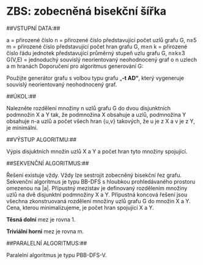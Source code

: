 # ZBS: zobecněná bisekční šířka

##VSTUPNÍ DATA:##

a = přirozené číslo
n = přirozené číslo představující počet uzlů grafu G, n≥5
m = přirozené číslo představující počet hran grafu G, m≥n
k = přirozené číslo řádu jednotek představující průměrný stupeň uzlu grafu G, n≥k≥3
G(V,E) = jednoduchý souvislý neorientovaný neohodnocený graf o n uzlech a m hranách
Doporučení pro algoritmus generování G:

Použijte generátor grafu s volbou typu grafu „**-t AD“**, který vygeneruje souvislý neorientovaný neohodnocený graf.

##ÚKOL:##

Nalezněte rozdělení množiny n uzlů grafu G do dvou disjunktních podmnožin X a Y tak, že podmnožina X obsahuje a uzlů, podmnožina Y obsahuje n-a uzlů a počet všech hran {u,v} takových, že u je z X a v je z Y, je minimální.

##VÝSTUP ALGORITMU:##

Výpis disjuktních množin uzlů X a Y a počet hran tyto množiny spojující.

##SEKVENČNÍ ALGORITMUS:##

Řešení existuje vždy. Vždy lze sestrojit zobecněný bisekční řez grafu. Sekvenční algoritmus je typu BB-DFS s hloubkou prohledávaného prostoru omezenou na |a|. Přípustný mezistav je definovaný rozdělením množiny uzlů na dvě disjunktní podmnožiny X a Y. Přípustná koncová řešení jsou všechna zkonstruovaná rozdělení množiny uzlů grafu G do množin X a Y. Cena, kterou minimalizujeme, je počet hran spojující X a Y.

**Těsná dolní** mez je rovna 1.

**Triviální horní** mez je rovna m.

##PARALELNÍ ALGORITMUS:##

Paralelní algoritmus je typu PBB-DFS-V.
